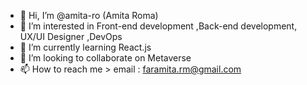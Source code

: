 - 👋 Hi, I’m @amita-ro (Amita Roma)
- 👀 I’m interested in Front-end development ,Back-end development, UX/UI Designer ,DevOps
- 🌱 I’m currently learning React.js 
- 💞️ I’m looking to collaborate on Metaverse
- 📫 How to reach me > email : faramita.rm@gmail.com

<!---
@amita-ro is a ✨ special ✨ repository because its `README.md` (this file) appears on your GitHub profile.
You can click the Preview link to take a look at your changes.
--->
